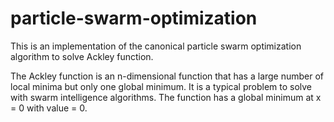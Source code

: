 # particle-swarm-optimization
This is an implementation of the canonical particle swarm optimization algorithm to solve Ackley function.

The Ackley function is an n-dimensional function that has a large number of local minima but only one global minimum. 
It is a typical problem to solve with swarm intelligence algorithms. The function has a global minimum at x = 0 with value = 0.
